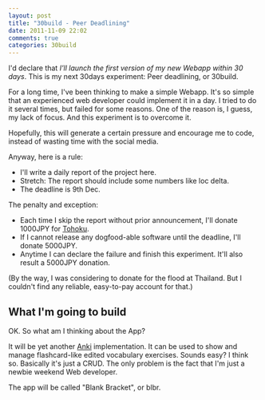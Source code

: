 ```yaml
---
layout: post
title: "30build - Peer Deadlining"
date: 2011-11-09 22:02
comments: true
categories: 30build
---
```


I'd declare that *I'll launch the first version of my new Webapp within 30 days*.
This is my next 30days experiment: Peer deadlining, or 30build.

For a long time, I've been thinking to make a simple Webapp.
It's so simple that an experienced web developer could implement it in a day.
I tried to do it several times, but failed for some reasons.
One of the reason is, I guess, my lack of focus. 
And this experiment is to overcome it.

Hopefully, this will generate a certain pressure and encourage me to code,
instead of wasting time with the social media.

Anyway, here is a rule:

* I'll write a daily report of the project here. 
* Stretch: The report should include some numbers like loc delta.
* The deadline is 9th Dec.

The penalty and exception:

* Each time I skip the report without prior announcement, I'll donate 1000JPY for [Tohoku](http://www.google.com/crisisresponse/japanquake2011.html).
* If I cannot release any dogfood-able software until the deadline, I'll donate 5000JPY.
* Anytime I can declare the failure and finish this experiment. It'll also result a 5000JPY donation.

(By the way, I was considering to donate for the flood at Thailand. 
But I couldn't find any reliable, easy-to-pay account for that.)

What I'm going to build
-------------------------

OK. So what am I thinking about the App?

It will be yet another [Anki](http://ankisrs.net/) implementation. 
It can be used to show and manage flashcard-like edited vocabulary exercises.
Sounds easy? I think so. Basically it's just a CRUD. 
The only problem is the fact that I'm just a newbie weekend Web developer.

The app will be called "Blank Bracket", or blbr.

